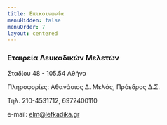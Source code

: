 ```yaml
---
title: Επικοινωνία
menuHidden: false
menuOrder: 7
layout: centered
---
```


### Εταιρεία Λευκαδικών Μελετών

Σταδίου 48 - 105.54 Αθήνα

Πληροφορίες: Αθανάσιος Δ. Μελάς, Πρόεδρος Δ.Σ.

Τηλ. 210-4531712, 6972400110

e-mail: <elm@lefkadika.gr>
